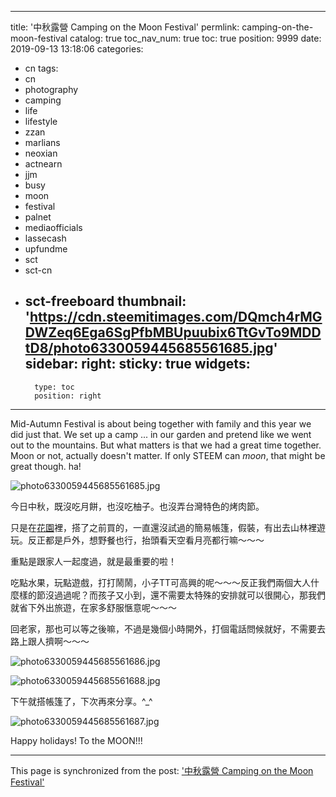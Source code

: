 
---
title: '中秋露營 Camping on the Moon Festival'
permlink: camping-on-the-moon-festival
catalog: true
toc_nav_num: true
toc: true
position: 9999
date: 2019-09-13 13:18:06
categories:
- cn
tags:
- cn
- photography
- camping
- life
- lifestyle
- zzan
- marlians
- neoxian
- actnearn
- jjm
- busy
- moon
- festival
- palnet
- mediaofficials
- lassecash
- upfundme
- sct
- sct-cn
- sct-freeboard
thumbnail: 'https://cdn.steemitimages.com/DQmch4rMGDWZeq6Ega6SgPfbMBUpuubix6TtGvTo9MDDtD8/photo6330059445685561685.jpg'
sidebar:
    right:
        sticky: true
widgets:
    -
        type: toc
        position: right
---


Mid-Autumn Festival is about being together with family and this year we did just that. We set up a camp ... in our garden and pretend like we went out to the mountains. But what matters is that we had a great time together. Moon or not, actually doesn't matter. If only STEEM can *moon*, that might be great though. ha!

![photo6330059445685561685.jpg](https://cdn.steemitimages.com/DQmch4rMGDWZeq6Ega6SgPfbMBUpuubix6TtGvTo9MDDtD8/photo6330059445685561685.jpg)

今日中秋，既沒吃月餅，也沒吃柚子。也沒弄台灣特色的烤肉節。

只是在[花園](https://steemit.com/cn/@deanliu/6gnkza)裡，搭了之前買的，一直還沒試過的簡易帳篷，假裝，有出去山林裡遊玩。反正都是戶外，想野餐也行，抬頭看天空看月亮都行嘛～～～

重點是跟家人一起度過，就是最重要的啦！

吃點水果，玩點遊戲，打打鬧鬧，小子TT可高興的呢～～～反正我們兩個大人什麼樣的節沒過過呢？而孩子又小到，還不需要太特殊的安排就可以很開心，那我們就省下外出旅遊，在家多舒服愜意呢～～～

回老家，那也可以等之後嘛，不過是幾個小時開外，打個電話問候就好，不需要去路上跟人擠啊～～～

![photo6330059445685561686.jpg](https://cdn.steemitimages.com/DQmPCcBS6VPeZNGvV97X4uue4Hmp7mbP1WBUdAavbc5967a/photo6330059445685561686.jpg)

![photo6330059445685561688.jpg](https://cdn.steemitimages.com/DQmYrCWTGJeJZ4VQzsgj6xxL1mnuyKnVpcRyNZw6Z8WwtL7/photo6330059445685561688.jpg)

下午就搭帳篷了，下次再來分享。^_^

![photo6330059445685561687.jpg](https://cdn.steemitimages.com/DQmVSZH3nCfYsPrKq1yTMBLk1aLotNv9MwoC1XRtGsFhKCx/photo6330059445685561687.jpg)

Happy holidays! To the MOON!!!

- - -

This page is synchronized from the post: ['中秋露營 Camping on the Moon Festival'](https://steemit.com/@deanliu/camping-on-the-moon-festival)
